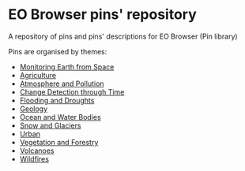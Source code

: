 # EO Browser pins' repository
A repository of pins and pins' descriptions for EO Browser (Pin library)

Pins are organised by themes:

 - [Monitoring Earth from Space](Monitoring_Earth_from_Space)
 - [Agriculture](Agriculture)
 - [Atmosphere and Pollution](Atmosphere_and_Pollution)
 - [Change Detection through Time](Change_Detection_through_Time)
 - [Flooding and Droughts](Flooding_and_Droughts)
 - [Geology](Geology)
 - [Ocean and Water Bodies](Ocean_and_Water_Bodies)
 - [Snow and Glaciers](Snow_and_Glaciers)
 - [Urban](Urban)
 - [Vegetation and Forestry](Vegetation_and_Forestry)
 - [Volcanoes](Volcanoes)
 - [Wildfires](Wildfires)

